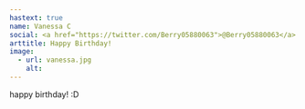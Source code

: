 ```yaml
---
hastext: true
name: Vanessa C
social: <a href="https://twitter.com/Berry05880063">@Berry05880063</a>
arttitle: Happy Birthday!
image:
  - url: vanessa.jpg
    alt:
---
```

happy birthday! :D
